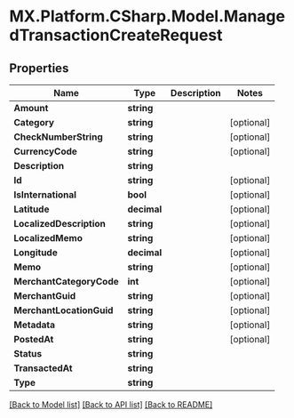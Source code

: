# MX.Platform.CSharp.Model.ManagedTransactionCreateRequest

## Properties

Name | Type | Description | Notes
------------ | ------------- | ------------- | -------------
**Amount** | **string** |  | 
**Category** | **string** |  | [optional] 
**CheckNumberString** | **string** |  | [optional] 
**CurrencyCode** | **string** |  | [optional] 
**Description** | **string** |  | 
**Id** | **string** |  | [optional] 
**IsInternational** | **bool** |  | [optional] 
**Latitude** | **decimal** |  | [optional] 
**LocalizedDescription** | **string** |  | [optional] 
**LocalizedMemo** | **string** |  | [optional] 
**Longitude** | **decimal** |  | [optional] 
**Memo** | **string** |  | [optional] 
**MerchantCategoryCode** | **int** |  | [optional] 
**MerchantGuid** | **string** |  | [optional] 
**MerchantLocationGuid** | **string** |  | [optional] 
**Metadata** | **string** |  | [optional] 
**PostedAt** | **string** |  | [optional] 
**Status** | **string** |  | 
**TransactedAt** | **string** |  | 
**Type** | **string** |  | 

[[Back to Model list]](../README.md#documentation-for-models) [[Back to API list]](../README.md#documentation-for-api-endpoints) [[Back to README]](../README.md)


